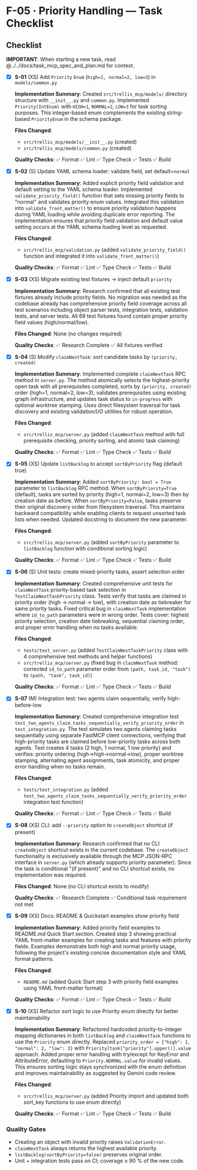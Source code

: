 # F-05 · Priority Handling — Task Checklist

## Checklist

**IMPORTANT**: When starting a new task, read @../../docs/task_mcp_spec_and_plan.md for context.

- [x] **S-01** (XS) Add `Priority` `Enum` (`high=1, normal=2, low=3`) in `models/common.py`

  **Implementation Summary**: Created `src/trellis_mcp/models/` directory structure with `__init__.py` and `common.py`. Implemented `Priority(IntEnum)` with `HIGH=1`, `NORMAL=2`, `LOW=3` for task sorting purposes. This integer-based enum complements the existing string-based `PriorityEnum` in the schema package.

  **Files Changed**:
  - `src/trellis_mcp/models/__init__.py` (created)
  - `src/trellis_mcp/models/common.py` (created)

  **Quality Checks**: ✅ Format ✅ Lint ✅ Type Check ✅ Tests ✅ Build
- [x] **S-02** (S) Update YAML schema loader: validate field, set default=`normal`

  **Implementation Summary**: Added explicit priority field validation and default setting to the YAML schema loader. Implemented `validate_priority_field()` function that sets missing priority fields to "normal" and validates priority enum values. Integrated this validation into `validate_front_matter()` to ensure priority validation happens during YAML loading while avoiding duplicate error reporting. The implementation ensures that priority field validation and default value setting occurs at the YAML schema loading level as requested.

  **Files Changed**:
  - `src/trellis_mcp/validation.py` (added `validate_priority_field()` function and integrated it into `validate_front_matter()`)

  **Quality Checks**: ✅ Format ✅ Lint ✅ Type Check ✅ Tests ✅ Build
- [x] **S-03** (XS) Migrate existing test fixtures → inject default `priority`

  **Implementation Summary**: Research confirmed that all existing test fixtures already include priority fields. No migration was needed as the codebase already has comprehensive priority field coverage across all test scenarios including object parser tests, integration tests, validation tests, and server tests. All 69 test fixtures found contain proper priority field values (high/normal/low).

  **Files Changed**: None (no changes required)

  **Quality Checks**: ✅ Research Complete ✅ All fixtures verified
- [x] **S-04** (S) Modify `claimNextTask`: sort candidate tasks by `(priority, created)`

  **Implementation Summary**: Implemented complete `claimNextTask` RPC method in `server.py`. The method atomically selects the highest-priority open task with all prerequisites completed, sorts by `(priority, created)` order (high=1, normal=2, low=3), validates prerequisites using existing graph infrastructure, and updates task status to `in-progress` with optional worktree stamping. Uses direct filesystem traversal for task discovery and existing validation/I/O utilities for robust operation.

  **Files Changed**:
  - `src/trellis_mcp/server.py` (added `claimNextTask` method with full prerequisite checking, priority sorting, and atomic task claiming)

  **Quality Checks**: ✅ Format ✅ Lint ✅ Type Check ✅ Tests ✅ Build
- [x] **S-05** (XS) Update `listBacklog` to accept `sortByPriority` flag (default true)

  **Implementation Summary**: Added `sortByPriority: bool = True` parameter to `listBacklog` RPC method. When `sortByPriority=True` (default), tasks are sorted by priority (high=1, normal=2, low=3) then by creation date as before. When `sortByPriority=False`, tasks preserve their original discovery order from filesystem traversal. This maintains backward compatibility while enabling clients to request unsorted task lists when needed. Updated docstring to document the new parameter.

  **Files Changed**:
  - `src/trellis_mcp/server.py` (added `sortByPriority` parameter to `listBacklog` function with conditional sorting logic)

  **Quality Checks**: ✅ Format ✅ Lint ✅ Type Check ✅ Tests ✅ Build
- [x] **S-06** (S) Unit tests: create mixed-priority tasks, assert selection order

  **Implementation Summary**: Created comprehensive unit tests for `claimNextTask` priority-based task selection in `TestClaimNextTaskPriority` class. Tests verify that tasks are claimed in priority order (high → normal → low), with creation date as tiebreaker for same priority tasks. Fixed critical bug in `claimNextTask` implementation where `id_to_path` parameters were in wrong order. Tests cover: highest priority selection, creation date tiebreaking, sequential claiming order, and proper error handling when no tasks available.

  **Files Changed**:
  - `tests/test_server.py` (added `TestClaimNextTaskPriority` class with 4 comprehensive test methods and helper functions)
  - `src/trellis_mcp/server.py` (fixed bug in `claimNextTask` method: corrected `id_to_path` parameter order from `(path, task_id, "task")` to `(path, "task", task_id)`)

  **Quality Checks**: ✅ Format ✅ Lint ✅ Type Check ✅ Tests ✅ Build
- [x] **S-07** (M) Integration test: two agents claim sequentially, verify high-before-low

  **Implementation Summary**: Created comprehensive integration test `test_two_agents_claim_tasks_sequentially_verify_priority_order` in `test_integration.py`. The test simulates two agents claiming tasks sequentially using separate FastMCP client connections, verifying that high-priority tasks are claimed before low-priority tasks across both agents. Test creates 4 tasks (2 high, 1 normal, 1 low priority) and verifies: priority ordering (high→high→normal→low), proper worktree stamping, alternating agent assignments, task atomicity, and proper error handling when no tasks remain.

  **Files Changed**:
  - `tests/test_integration.py` (added `test_two_agents_claim_tasks_sequentially_verify_priority_order` integration test function)

  **Quality Checks**: ✅ Format ✅ Lint ✅ Type Check ✅ Tests ✅ Build
- [x] **S-08** (XS) CLI: add `--priority` option to `createObject` shortcut (if present)

  **Implementation Summary**: Research confirmed that no CLI `createObject` shortcut exists in the current codebase. The `createObject` functionality is exclusively available through the MCP JSON-RPC interface in `server.py` (which already supports priority parameter). Since the task is conditional "(if present)" and no CLI shortcut exists, no implementation was required.

  **Files Changed**: None (no CLI shortcut exists to modify)

  **Quality Checks**: ✅ Research Complete ✅ Conditional task requirement not met
- [x] **S-09** (XS) Docs: README & Quickstart examples show priority field

  **Implementation Summary**: Added priority field examples to README.md Quick Start section. Created step 3 showing practical YAML front-matter examples for creating tasks and features with priority fields. Examples demonstrate both high and normal priority usage, following the project's existing concise documentation style and YAML format patterns.

  **Files Changed**:
  - `README.md` (added Quick Start step 3 with priority field examples using YAML front-matter format)

  **Quality Checks**: ✅ Format ✅ Lint ✅ Type Check ✅ Tests ✅ Build
- [x] **S-10** (XS) Refactor sort logic to use Priority enum directly for better maintainability

  **Implementation Summary**: Refactored hardcoded priority-to-integer mapping dictionaries in both `listBacklog` and `claimNextTask` functions to use the `Priority` enum directly. Replaced `priority_order = {"high": 1, "normal": 2, "low": 3}` with `Priority[task["priority"].upper()].value` approach. Added proper error handling with try/except for KeyError and AttributeError, defaulting to `Priority.NORMAL.value` for invalid values. This ensures sorting logic stays synchronized with the enum definition and improves maintainability as suggested by Gemini code review.

  **Files Changed**:
  - `src/trellis_mcp/server.py` (added Priority import and updated both sort_key functions to use enum directly)

  **Quality Checks**: ✅ Format ✅ Lint ✅ Type Check ✅ Tests ✅ Build

### Quality Gates
* Creating an object with invalid priority raises `ValidationError`.
* `claimNextTask` always returns the highest available priority.
* `listBacklog(sortByPriority=false)` preserves original order.
* Unit + integration tests pass on CI; coverage ≥ 90 % of the new code.
